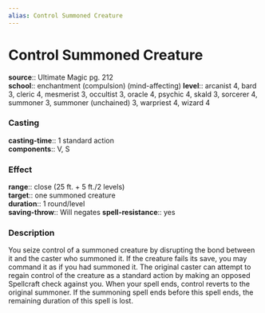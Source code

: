 ```yaml
---
alias: Control Summoned Creature
---
```


# Control Summoned Creature 

**source**:: Ultimate Magic pg. 212  
**school**:: enchantment (compulsion) (mind-affecting)
**level**:: arcanist 4, bard 3, cleric 4, mesmerist 3, occultist 3, oracle 4, psychic 4, skald 3, sorcerer 4, summoner 3, summoner (unchained) 3, warpriest 4, wizard 4

### Casting 

**casting-time**:: 1 standard action  
**components**:: V, S

### Effect 

**range**:: close (25 ft. + 5 ft./2 levels)  
**target**:: one summoned creature  
**duration**:: 1 round/level  
**saving-throw**:: Will negates
**spell-resistance**:: yes

### Description 

You seize control of a summoned creature by disrupting the bond between it and the caster who summoned it. If the creature fails its save, you may command it as if you had summoned it. The original caster can attempt to regain control of the creature as a standard action by making an opposed Spellcraft check against you. When your spell ends, control reverts to the original summoner. If the summoning spell ends before this spell ends, the remaining duration of this spell is lost.
